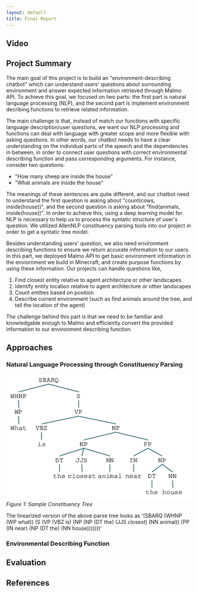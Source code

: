 ```yaml
---
layout: default
title: Final Report
---
```


## Video

## Project Summary
The main goal of this project is to build an "environment-describing chatbot" which can understand users' questions about surrounding environment and answer expected information retrieved through Malmo API. To achieve this goal, we focused on two parts: the first part is natural language processing (NLP), and the second part is implement environment decribing functions to retrieve related information. 

The main challenge is that, instead of match our functions with specific language description/user questions, we want our NLP processing and functions can deal with language with greater scope and more flexible with asking questions. In other words, our chatbot needs to have a clear understanding on the individual parts of the speech and the dependencies in between, in order to connect user questions with correct environmental describing function and pass corresponding arguments. For instance, consider two questions: 

- "How many sheep are inside the house" 
- "What animals are inside the house" 

The meanings of these sentences are quite different, and our chatbot need to understand the first question is asking about "count(cows, inside(house))", and the second question is asking about "find(animals, inside(house))". In order to achieve this, using a deep learning model for NLP is necessary to help us to process the syntatic structure of user's question. We utilized AllenNLP constituency parsing tools into our project in order to get a syntatic tree model. 

Besides understanding users' question, we also need environment describing functions to ensure we return accurate information to our users. In this part, we deployed Malmo API to get basic environment information in the enviornment we build in Minecraft, and create purpose functions by using these information. Our projects can handle questions like, 

1. Find closest entity relative to agent architecture or other landscapes
2. Identify entity location relative to agent architecture or other landscapes
3. Count entities based on position
4. Describe current environment (such as find animals around the tree, and tell the location of the agent)

The challenge behind this part is that we need to be familiar and knowledgable enough to Malmo and efficiently convert the provided information to our environment describing function. 

## Approaches

### Natural Language Processing through Constituency Parsing
<p><img src="assets/ct.png" width="650" alt/><em>Figure 1: Sample Constituency Tree </em></p>
The linearized version of the above parse tree looks as '(SBARQ (WHNP (WP what)) (S (VP (VBZ is) (NP (NP (DT the) (JJS closest) (NN animal)) (PP (IN near) (NP (DT the) (NN house)))))))'


### Environmental Describing Function

## Evaluation

## References
